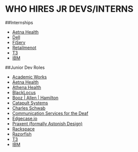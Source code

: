 WHO HIRES JR DEVS/INTERNS
=========================

##Internships
* [Aetna Health](https://www.aetna.com/about-us/student-programs/undergraduate-summer-internships.html)
* [Dell](http://www.dell.com/learn/us/en/vn/undergraduate-students)
* [FiServ](https://www.fiserv.com/about/careers.aspx)
* [Retailmenot](https://www.retailmenot.com/corp/recruiting/)
* [T3](http://www.t-3.com/about/)
* [IBM](http://www.ibm.com/design/careers.shtml)
 
 
##Junior Dev Roles
* [Academic Works](https://www.academicworks.com/)
* [Aetna Health](https://www.aetna.com/about-us/aetna-careers.html)
* [Athena Health](http://www.athenahealth.com/careers)
* [BlackLocus](http://blacklocus.com/)
* [Booz | Allen | Hamilton](http://www.boozallen.com/careers)
* [Catapult Systems](http://www.catapultsystems.com/careers/job-opportunities)
* [Charles Schwab](http://jobs.schwab.com/austin/texas/usa/jobs/)
* [Communication Services for the Deaf](http://www.csd.org/careers/)
* [Edgecase.io](http://edgecase.io/about-us/careers/)
* [Praxent (formally Astonish Design)](http://praxent.com/)
* [Rackspace](http://rackspace.jobs/jobs/?location=austin%2C+tx&q=engineer+I)
* [Razorfish](https://careers-razorfish.icims.com/jobs/search?ss=1&searchKeyword=&searchLocation=12781--Austin&searchCategory=&searchPositionType=&mobile=false&width=960&height=500&bga=true&needsRedirect=false&jan1offset=-360&jun1offset=-300)
* [T3](http://www.t-3.com/about/#careers)
* [IBM](http://www.ibm.com/design/careers.shtml)
